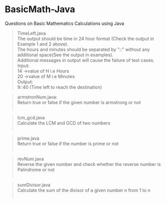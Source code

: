 # BasicMath-Java
Questions on Basic Mathematics Calculations using Java<br>
>TimeLeft.java<br>
The output should be time in 24 hour format (Check the output in Example 1 and 2 above).<br> The hours and minutes should be separated by "::" without any 
additional space(See the output in examples).<br>
Additional messages in output will cause the failure of test cases.<br>
Input:<br>
14 ->value of H i.e Hours<br>
20 ->value of M i.e Minutes<br>
Output:<br>
9::40 (Time left to reach the destination)<br>

>armstronNum.java:<br>
Return true or false if the given number is armstrong or not<br><br>

>lcm_gcd.java<br>
Calculate the LCM and GCD of two numbers<br><br>

>prime.java<br>
Return true or false if the number is prime or not<br><br>

>revNum.java<br>
Reverse the given number and check whether the reverse number is Palindrome or not<br><br>

>sumDivisor.java<br>
Calculate the sum of the divisor of a given number n from 1 to n<br><br>

